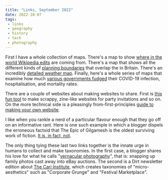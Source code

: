 ```yaml
---
title: "Links, September 2022"
date: 2022-10-07
tags:
 - links
 - geography
 - history
 - tech
 - photography
---
```


First I have a whole collection of maps. There's a map to show [where in the world Wikipedia edits][1] are coming from. There's a map that shows all the different kinds of [planning boundaries][2] that overlap the in Britain. There's an incredibly [detailed weather map][3]. Finally, here's a whole series of maps that examine how much [various governments fudged][4] their COVID-19 infection, hospitalisation, and mortality rates.

There are a couple of websites about making websites to share. First is [this fun tool][5] to make scrappy, zine-like websites for party invitations and so on. On the more technical side is a pleasingly from-first-principles [guide to making your own website][6].

I like when you rankle a nerd of a particular flavour enough that they go off on an informative rant. Here is one such example in which a blogger dispels the erroneous factoid that The Epic of Gilgamesh is the oldest surviving work of fiction. [It is, in fact, not][7].

The only thing tying these last two links together is the innate urge in humans to collect and make taxonomies. In the first case, a blogger shares his love for what he calls "[vernacular photography][8]", that is: snapping up family photos cast away into eBay auctions. The second is a Dirt newsletter edition about [The Cari Institute][9], which creates taxonomies of "micro-aesthetics" such as "Corporate Grunge" and "Festival Marketplace".

[1]: http://rcmap.hatnote.com/#en "Wikipedia edit map"
[2]: https://www.planning.data.gov.uk/map "British planning map"
[3]: https://www.windy.com/ "Windy advanced weather map"
[4]: https://maximumtruth.substack.com/p/the-covid-fudge-factor "COVID fudge factor"
[5]: https://mmm.page "mmm.page zine maker"
[6]: https://rutar.org/writing/how-to-build-a-personal-webpage-from-scratch/ "Make your own webpage from scratch"
[7]: https://talesoftimesforgotten.com/2022/09/22/no-the-epic-of-gilgamesh-is-not-the-oldest-surviving-work-of-literature/ "Gilgamesh wasn't the first"
[8]: https://thomashawk.com/2022/09/collecting-vernacular-photography.html "Vernacular photography"
[9]: https://dirt.substack.com/p/dirt-whimsicraft "Dirt on micro-aesthetics"